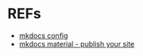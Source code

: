 # REFs

- [mkdocs config](https://www.mkdocs.org/user-guide/configuration/)
- [mkdocs material - publish your site](https://squidfunk.github.io/mkdocs-material/publishing-your-site/)
